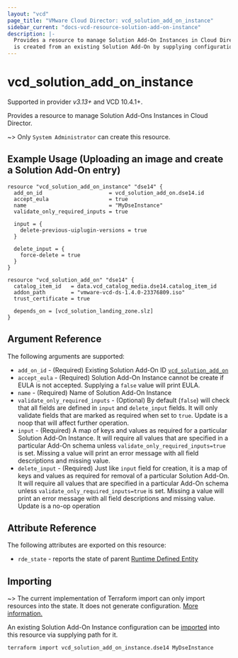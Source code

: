 ```yaml
---
layout: "vcd"
page_title: "VMware Cloud Director: vcd_solution_add_on_instance"
sidebar_current: "docs-vcd-resource-solution-add-on-instance"
description: |-
  Provides a resource to manage Solution Add-On Instances in Cloud Director. A Solution Add-On Instance
  is created from an existing Solution Add-On by supplying configuration values of that particular instance.
---
```


# vcd\_solution\_add\_on\_instance

Supported in provider *v3.13+* and VCD 10.4.1+.

Provides a resource to manage Solution Add-Ons Instances in Cloud Director. 

~> Only `System Administrator` can create this resource.

## Example Usage (Uploading an image and create a Solution Add-On entry)

```hcl
resource "vcd_solution_add_on_instance" "dse14" {
  add_on_id                     = vcd_solution_add_on.dse14.id
  accept_eula                   = true
  name                          = "MyDseInstance"
  validate_only_required_inputs = true

  input = {
    delete-previous-uiplugin-versions = true
  }

  delete_input = {
    force-delete = true
  }
}

resource "vcd_solution_add_on" "dse14" {
  catalog_item_id   = data.vcd_catalog_media.dse14.catalog_item_id
  addon_path        = "vmware-vcd-ds-1.4.0-23376809.iso"
  trust_certificate = true

  depends_on = [vcd_solution_landing_zone.slz]
}
```


## Argument Reference

The following arguments are supported:

* `add_on_id` - (Required) Existing Solution Add-On ID
  [`vcd_solution_add_on`](/providers/vmware/vcd/latest/docs/resources/solution_add_on)
* `accept_eula` - (Required) Solution Add-On Instance cannot be create if EULA is not accepted.
  Supplying a `false` value will print EULA.
* `name` - (Required) Name of Solution Add-On Instance
* `validate_only_required_inputs` - (Optional) By default (`false`) will check that all fields are
defined in `input` and `delete_input` fields. It will only validate fields that are marked as
required when set to `true`. Update is a noop that will affect further operation.
* `input` - (Required) A map of keys and values as required for a particular Solution Add-On
Instance. It will require all values that are specified in a particular Add-On schema unless
`validate_only_required_inputs=true` is set. Missing a value will print an error message with all
field descriptions and missing value.
* `delete_input` - (Required) Just like `input` field for creation, it is a map of keys and values
as required for removal of a particular Solution Add-On. It will require all values that are
specified in a particular Add-On schema unless `validate_only_required_inputs=true` is set. Missing
a value will print an error message with all field descriptions and missing value. Update is a no-op
operation 


## Attribute Reference

The following attributes are exported on this resource:

* `rde_state` - reports the state of parent [Runtime Defined
  Entity](/providers/vmware/vcd/latest/docs/resources/rde)

## Importing

~> The current implementation of Terraform import can only import resources into the state.
It does not generate configuration. [More information.](https://www.terraform.io/docs/import/)

An existing Solution Add-On Instance configuration can be [imported][docs-import] into this resource
via supplying path for it. 


```
terraform import vcd_solution_add_on_instance.dse14 MyDseInstance
```

[docs-import]: https://www.terraform.io/docs/import/
